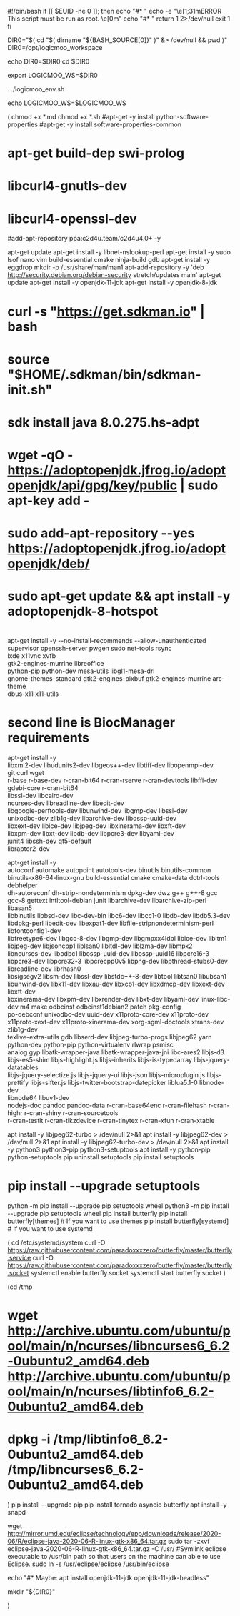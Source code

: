 #!/bin/bash
if [[ $EUID -ne 0 ]]; then
   echo "#* "
   echo -e "\e[1;31mERROR This script must be run as root. \e[0m"
   echo "#* "
   return 1 2>/dev/null
   exit 1
fi

DIR0="$( cd "$( dirname "${BASH_SOURCE[0]}" )" &> /dev/null && pwd )"
DIR0=/opt/logicmoo_workspace

echo DIR0=$DIR0
cd $DIR0

export LOGICMOO_WS=$DIR0

. ./logicmoo_env.sh

echo LOGICMOO_WS=$LOGICMOO_WS


(
 chmod +x *.md
 chmod +x *.sh
 #apt-get -y install python-software-properties
 #apt-get -y install software-properties-common 
 # apt-get build-dep swi-prolog
 # libcurl4-gnutls-dev
 # libcurl4-openssl-dev
 #add-apt-repository ppa:c2d4u.team/c2d4u4.0+ -y

 apt-get update
 apt-get install -y libnet-nslookup-perl 
 apt-get install -y sudo lsof nano vim build-essential cmake ninja-build gdb
 apt-get install -y eggdrop
 mkdir -p /usr/share/man/man1
 apt-add-repository -y 'deb http://security.debian.org/debian-security stretch/updates main'
 apt-get update
 apt-get install -y openjdk-11-jdk
 apt-get install -y openjdk-8-jdk
 #
 # curl -s "https://get.sdkman.io" | bash
 # source "$HOME/.sdkman/bin/sdkman-init.sh"
 # sdk install java 8.0.275.hs-adpt
 #
 # wget -qO - https://adoptopenjdk.jfrog.io/adoptopenjdk/api/gpg/key/public | sudo apt-key add -
 # sudo add-apt-repository --yes https://adoptopenjdk.jfrog.io/adoptopenjdk/deb/
 # sudo apt-get update && apt install -y adoptopenjdk-8-hotspot
 #

 apt-get install -y --no-install-recommends --allow-unauthenticated \
    supervisor openssh-server pwgen sudo net-tools rsync \
    lxde x11vnc xvfb \
    gtk2-engines-murrine libreoffice \
    python-pip python-dev mesa-utils libgl1-mesa-dri \
    gnome-themes-standard gtk2-engines-pixbuf gtk2-engines-murrine arc-theme \
    dbus-x11 x11-utils 

 # second line is BiocManager requirements
 apt-get install -y \
    libxml2-dev libudunits2-dev libgeos++-dev libtiff-dev libopenmpi-dev \
    git curl wget \
    r-base r-base-dev r-cran-bit64 r-cran-rserve r-cran-devtools libffi-dev gdebi-core r-cran-bit64 \
    libssl-dev libcairo-dev \
    ncurses-dev libreadline-dev libedit-dev \
    libgoogle-perftools-dev libunwind-dev libgmp-dev libssl-dev \
    unixodbc-dev  zlib1g-dev libarchive-dev  libossp-uuid-dev \
    libxext-dev libice-dev libjpeg-dev libxinerama-dev libxft-dev \
    libxpm-dev libxt-dev libdb-dev libpcre3-dev libyaml-dev \
    junit4 libssh-dev qt5-default \
    libraptor2-dev

 apt-get install -y \
    autoconf automake autopoint autotools-dev binutils binutils-common binutils-x86-64-linux-gnu build-essential cmake cmake-data dctrl-tools debhelper \
    dh-autoreconf dh-strip-nondeterminism dpkg-dev dwz g++ g++-8 gcc gcc-8 gettext intltool-debian junit libarchive-dev libarchive-zip-perl libasan5 \
    libbinutils libbsd-dev libc-dev-bin libc6-dev libcc1-0 libdb-dev libdb5.3-dev libdpkg-perl libedit-dev libexpat1-dev libfile-stripnondeterminism-perl libfontconfig1-dev \
    libfreetype6-dev libgcc-8-dev libgmp-dev libgmpxx4ldbl libice-dev libitm1 libjpeg-dev libjsoncpp1 liblsan0 libltdl-dev liblzma-dev libmpx2 \
    libncurses-dev libodbc1 libossp-uuid-dev libossp-uuid16 libpcre16-3 libpcre3-dev libpcre32-3 libpcrecpp0v5 libpng-dev libpthread-stubs0-dev libreadline-dev librhash0 \
    libsigsegv2 libsm-dev libssl-dev libstdc++-8-dev libtool libtsan0 libubsan1 libunwind-dev libx11-dev libxau-dev libxcb1-dev libxdmcp-dev libxext-dev libxft-dev \
    libxinerama-dev libxpm-dev libxrender-dev libxt-dev libyaml-dev linux-libc-dev m4 make odbcinst odbcinst1debian2 patch pkg-config \
    po-debconf unixodbc-dev uuid-dev x11proto-core-dev x11proto-dev x11proto-xext-dev x11proto-xinerama-dev xorg-sgml-doctools xtrans-dev zlib1g-dev \
    texlive-extra-utils gdb libserd-dev libjpeg-turbo-progs libjpeg62 yarn python-dev python-pip python-virtualenv rlwrap psmisc \
    analog gyp libatk-wrapper-java libatk-wrapper-java-jni libc-ares2 libjs-d3 libjs-es5-shim libjs-highlight.js libjs-inherits libjs-is-typedarray libjs-jquery-datatables \
    libjs-jquery-selectize.js libjs-jquery-ui libjs-json libjs-microplugin.js libjs-prettify libjs-sifter.js libjs-twitter-bootstrap-datepicker liblua5.1-0 libnode-dev \
    libnode64 libuv1-dev \
    nodejs-doc pandoc pandoc-data r-cran-base64enc r-cran-filehash r-cran-highr r-cran-shiny r-cran-sourcetools \
    r-cran-testit r-cran-tikzdevice r-cran-tinytex r-cran-xfun r-cran-xtable

  apt install -y libjpeg62-turbo > /dev/null 2>&1
  apt install -y libjpeg62-dev > /dev/null 2>&1
  apt install -y libjpeg62-turbo-dev > /dev/null 2>&1
  apt install -y python3 python3-pip python3-setuptools
  apt install -y python-pip python-setuptools
  pip uninstall setuptools
  pip install setuptools
  # pip install --upgrade setuptools 
  python -m pip install --upgrade pip setuptools wheel
  python3 -m pip install --upgrade pip setuptools wheel
  pip install butterfly
  pip install butterfly[themes]  # If you want to use themes
  pip install butterfly[systemd]  # If you want to use systemd

 ( cd /etc/systemd/system
     curl -O https://raw.githubusercontent.com/paradoxxxzero/butterfly/master/butterfly.service
     curl -O https://raw.githubusercontent.com/paradoxxxzero/butterfly/master/butterfly.socket
     systemctl enable butterfly.socket
     systemctl start butterfly.socket
  )

  (cd /tmp
 # wget http://archive.ubuntu.com/ubuntu/pool/main/n/ncurses/libncurses6_6.2-0ubuntu2_amd64.deb http://archive.ubuntu.com/ubuntu/pool/main/n/ncurses/libtinfo6_6.2-0ubuntu2_amd64.deb
 # dpkg -i /tmp/libtinfo6_6.2-0ubuntu2_amd64.deb /tmp/libncurses6_6.2-0ubuntu2_amd64.deb 
  )
  pip install --upgrade pip
  pip install tornado asyncio butterfly
  apt install -y snapd

 wget http://mirror.umd.edu/eclipse/technology/epp/downloads/release/2020-06/R/eclipse-java-2020-06-R-linux-gtk-x86_64.tar.gz
 sudo tar -zxvf eclipse-java-2020-06-R-linux-gtk-x86_64.tar.gz -C /usr/
 #Symlink eclipse executable to /usr/bin path so that users on the machine can able to use Eclipse.
 sudo ln -s /usr/eclipse/eclipse /usr/bin/eclipse

  echo "#* Maybe: apt install openjdk-11-jdk openjdk-11-jdk-headless"

  mkdir "${DIR0}"


)



